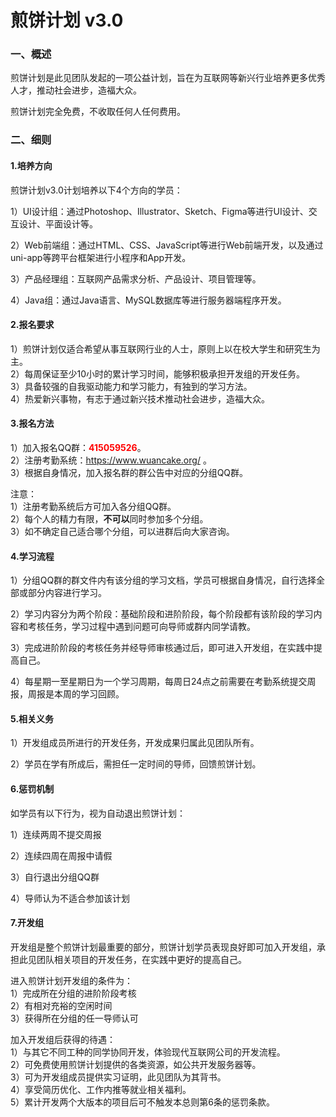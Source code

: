# 煎饼计划 v3.0

### 一、概述

煎饼计划是此见团队发起的一项公益计划，旨在为互联网等新兴行业培养更多优秀人才，推动社会进步，造福大众。

煎饼计划完全免费，不收取任何人任何费用。

### 二、细则

#### 1.培养方向

煎饼计划v3.0计划培养以下4个方向的学员：

1）UI设计组：通过Photoshop、Illustrator、Sketch、Figma等进行UI设计、交互设计、平面设计等。

2）Web前端组：通过HTML、CSS、JavaScript等进行Web前端开发，以及通过uni-app等跨平台框架进行小程序和App开发。

3）产品经理组：互联网产品需求分析、产品设计、项目管理等。

4）Java组：通过Java语言、MySQL数据库等进行服务器端程序开发。

#### 2.报名要求

1）煎饼计划仅适合希望从事互联网行业的人士，原则上以在校大学生和研究生为主。<br>
2）每周保证至少10小时的累计学习时间，能够积极承担开发组的开发任务。<br>
3）具备较强的自我驱动能力和学习能力，有独到的学习方法。<br>
4）热爱新兴事物，有志于通过新兴技术推动社会进步，造福大众。

#### 3.报名方法

1）加入报名QQ群：<font color=red><b>415059526</b></font>。<br>
2）注册考勤系统：https://www.wuancake.org/ 。<br>
3）根据自身情况，加入报名群的群公告中对应的分组QQ群。

注意：<br>
1）注册考勤系统后方可加入各分组QQ群。<br>
2）每个人的精力有限，**不可以**同时参加多个分组。<br>
3）如不确定自己适合哪个分组，可以进群后向大家咨询。

#### 4.学习流程

1）分组QQ群的群文件内有该分组的学习文档，学员可根据自身情况，自行选择全部或部分内容进行学习。

2）学习内容分为两个阶段：基础阶段和进阶阶段，每个阶段都有该阶段的学习内容和考核任务，学习过程中遇到问题可向导师或群内同学请教。

3）完成进阶阶段的考核任务并经导师审核通过后，即可进入开发组，在实践中提高自己。

4）每星期一至星期日为一个学习周期，每周日24点之前需要在考勤系统提交周报，周报是本周的学习回顾。

#### 5.相关义务

1）开发组成员所进行的开发任务，开发成果归属此见团队所有。

2）学员在学有所成后，需担任一定时间的导师，回馈煎饼计划。

#### 6.惩罚机制

如学员有以下行为，视为自动退出煎饼计划：

1）连续两周不提交周报

2）连续四周在周报中请假

3）自行退出分组QQ群

4）导师认为不适合参加该计划

#### 7.开发组

开发组是整个煎饼计划最重要的部分，煎饼计划学员表现良好即可加入开发组，承担此见团队相关项目的开发任务，在实践中更好的提高自己。

进入煎饼计划开发组的条件为：<br>
1）完成所在分组的进阶阶段考核<br>
2）有相对充裕的空闲时间<br>
3）获得所在分组的任一导师认可

加入开发组后获得的待遇：<br>
1）与其它不同工种的同学协同开发，体验现代互联网公司的开发流程。<br>
2）可免费使用煎饼计划提供的各类资源，如公共开发服务器等。<br>
3）可为开发组成员提供实习证明，此见团队为其背书。<br>
4）享受简历优化、工作内推等就业相关福利。<br>
5）累计开发两个大版本的项目后可不触发本总则第6条的惩罚条款。
